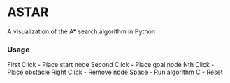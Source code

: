 # ASTAR
A visualization of the A* search algorithm in Python

### Usage
First Click - Place start node
Second Click - Place goal node
Nth Click - Place obstacle
Right Click - Remove node
Space - Run algorithm
C - Reset

